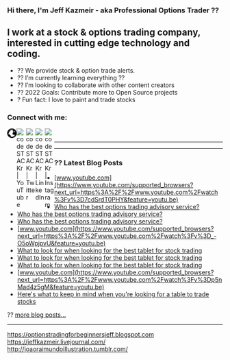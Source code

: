 

<!--
**jeffkazmeir/jeffkazmeir** is a ✨ _special_ ✨ repository because its `README.md` (this file) appears on your GitHub profile.

Here are some ideas to get you started:

- 🔭 I’m currently working on ...
- 🌱 I’m currently learning ...
- 👯 I’m looking to collaborate on ...
- 🤔 I’m looking for help with ...
- 💬 Ask me about ...
- 📫 How to reach me: ...
- 😄 Pronouns: ...
- ⚡ Fun fact: ...
-->
### Hi there, I'm Jeff Kazmeir - aka Professional Options Trader ??
## I work at a stock & options trading company, interested in cutting edge technology and coding.

- ?? We provide stock & option trade alerts.
- ?? I’m currently learning everything ??
- ?? I’m looking to collaborate with other content creators
- ?? 2022 Goals: Contribute more to Open Source projects
- ? Fun fact: I love to paint and trade stocks


### Connect with me:

[<img align="left" alt="codeSTACKr.com" width="22px" src="https://raw.githubusercontent.com/iconic/open-iconic/master/svg/globe.svg" />][website]
[<img align="left" alt="codeSTACKr | YouTube" width="22px" src="https://cdn.jsdelivr.net/npm/simple-icons@v3/icons/youtube.svg" />][youtube]
[<img align="left" alt="codeSTACKr | Twitter" width="22px" src="https://cdn.jsdelivr.net/npm/simple-icons@v3/icons/twitter.svg" />][twitter]
[<img align="left" alt="codeSTACKr | LinkedIn" width="22px" src="https://cdn.jsdelivr.net/npm/simple-icons@v3/icons/linkedin.svg" />][linkedin]
[<img align="left" alt="codeSTACKr | Instagram" width="22px" src="https://cdn.jsdelivr.net/npm/simple-icons@v3/icons/instagram.svg" />][instagram]

<br />

---

---

### ?? Latest Blog Posts

<!-- BLOG-POST-LIST:START -->
- [www.youtube.com](https://www.youtube.com/supported_browsers?next_url=https%3A%2F%2Fwww.youtube.com%2Fwatch%3Fv%3D7cdSrdT0PHY&feature=youtu.be)
- [Who has the best options trading advisory service?](https://howtotradeoptionsforbeginners.wordpress.com/2022/04/05/who-has-the-best-options-trading-advisory-service/)
- [Who has the best options trading advisory service?](https://optionstradingforbeginnersjeff.blogspot.com/2022/04/who-has-best-options-trading-advisory.html)
- [Who has the best options trading advisory service?](https://optionstradingforbeginnersjeff.blogspot.com/2022/04/who-has-best-options-trading-advisory.html)
- [www.youtube.com](https://www.youtube.com/supported_browsers?next_url=https%3A%2F%2Fwww.youtube.com%2Fwatch%3Fv%3D_-O5oWpjpvU&feature=youtu.be)
- [What to look for when looking for the best tablet for stock trading](https://optionstradingforbeginnersjeff.blogspot.com/2022/03/what-to-look-for-when-looking-for-best.html)
- [What to look for when looking for the best tablet for stock trading](https://howtotradeoptionsforbeginners.wordpress.com/2022/03/31/what-to-look-for-when-looking-for-the-best-tablet-for-stock-trading/)
- [What to look for when looking for the best tablet for stock trading](https://optionstradingforbeginnersjeff.blogspot.com/2022/03/what-to-look-for-when-looking-for-best.html)
- [www.youtube.com](https://www.youtube.com/supported_browsers?next_url=https%3A%2F%2Fwww.youtube.com%2Fwatch%3Fv%3Dp5nMad4z5gM&feature=youtu.be)
- [Here&#39;s what to keep in mind when you&#39;re looking for a table to trade stocks](https://optionstradingforbeginnersjeff.blogspot.com/2022/03/heres-what-to-keep-in-mind-when-youre.html)
<!-- BLOG-POST-LIST:END -->

?? [more blog posts...](https://theministerofcapitalism.com/blog/)

---


[website]: https://kingtradingsystems.com/blog/
[twitter]: https://twitter.com/optionstradejef
[youtube]: https://www.youtube.com/channel/UCEo82TuA0YdbXyO2oPecIHQ
[instagram]: https://tradingoptionsforbeginners.medium.com
[linkedin]: https://ca.linkedin.com/in/theministerofcapitalism
 https://optionstradingforbeginnersjeff.blogspot.com
 https://jeffkazmeir.livejournal.com/
 http://joaoraimundoillustration.tumblr.com/




